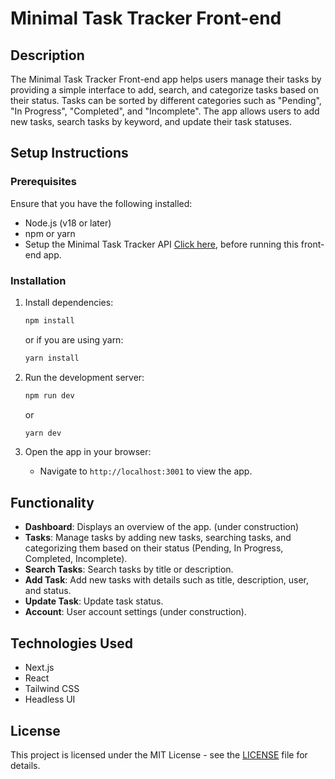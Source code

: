 # Minimal Task Tracker Front-end

## Description

The Minimal Task Tracker Front-end app helps users manage their tasks by providing a simple interface to add, search, and categorize tasks based on their status. Tasks can be sorted by different categories such as "Pending", "In Progress", "Completed", and "Incomplete". The app allows users to add new tasks, search tasks by keyword, and update their task statuses.

## Setup Instructions

### Prerequisites

Ensure that you have the following installed:

- Node.js (v18 or later)
- npm or yarn
- Setup the Minimal Task Tracker API [Click here](https://github.com/eegyolk/minimal-task-tracker-api), before running this front-end app.

### Installation

1. Install dependencies:

   ```bash
   npm install
   ```

   or if you are using yarn:

   ```bash
   yarn install
   ```

2. Run the development server:

   ```bash
   npm run dev
   ```

   or

   ```bash
   yarn dev
   ```

3. Open the app in your browser:
   - Navigate to `http://localhost:3001` to view the app.

## Functionality

- **Dashboard**: Displays an overview of the app. (under construction)
- **Tasks**: Manage tasks by adding new tasks, searching tasks, and categorizing them based on their status (Pending, In Progress, Completed, Incomplete).
- **Search Tasks**: Search tasks by title or description.
- **Add Task**: Add new tasks with details such as title, description, user, and status.
- **Update Task**: Update task status.
- **Account**: User account settings (under construction).

## Technologies Used

- Next.js
- React
- Tailwind CSS
- Headless UI

## License

This project is licensed under the MIT License - see the [LICENSE](LICENSE) file for details.
